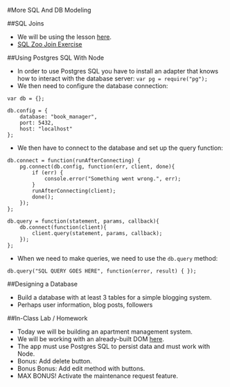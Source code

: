 #More SQL And DB Modeling

##SQL Joins

- We will be using the lesson [here](https://github.com/arun-instructor/notes/tree/master/week_03_intro_web_applications/day_04_db_models_and_more_sql/dawn_joins/joins_lesson).
- [SQL Zoo Join Exercise](http://sqlzoo.net/wiki/The_JOIN_operation)

##Using Postgres SQL With Node

- In order to use Postgres SQL you have to install an adapter that knows how to interact with the database server: `var pg = require("pg");`
- We then need to configure the database connection:

```
var db = {};

db.config = {
    database: "book_manager",
    port: 5432,
    host: "localhost"
};
```

- We then have to connect to the database and set up the query function:

```
db.connect = function(runAfterConnecting) {
	pg.connect(db.config, function(err, client, done){
		if (err) {
			console.error("Something went wrong.", err);
		}
		runAfterConnecting(client);
		done();
	});
};

db.query = function(statement, params, callback){
	db.connect(function(client){
		client.query(statement, params, callback);
	});
};
```

- When we need to make queries, we need to use the `db.query` method:

```
db.query("SQL QUERY GOES HERE", function(error, result) { });
```

##Designing a Database

- Build a database with at least 3 tables for a simple blogging system.
- Perhaps user information, blog posts, followers

##In-Class Lab / Homework

- Today we will be building an apartment management system.
- We will be working with an already-built DOM [here](apartment_app/).
- The app must use Postgres SQL to persist data and must work with Node.
- Bonus: Add delete button.
- Bonus Bonus: Add edit method with buttons.
- MAX BONUS! Activate the maintenance request feature.
